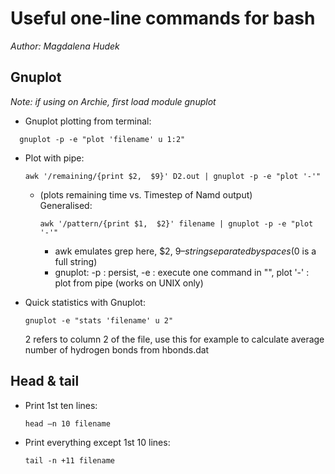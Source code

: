 # Useful one-line commands for bash
*Author: Magdalena Hudek*

## Gnuplot

*Note: if using on Archie, first load module gnuplot*

- Gnuplot plotting from terminal:
```
  gnuplot -p -e "plot 'filename' u 1:2"
```

- Plot with pipe:
  ```
  awk '/remaining/{print $2,  $9}' D2.out | gnuplot -p -e "plot '-'" 
  ```
  - (plots remaining time vs. Timestep of Namd output)  
    Generalised:
    ```
    awk '/pattern/{print $1,  $2}' filename | gnuplot -p -e "plot '-'" 
    ```
    - awk emulates grep here, $2, $9 – string separated by spaces ($0 is a full string)
    - gnuplot: -p : persist, -e : execute one command in "", plot '-' : plot from pipe (works on UNIX only)

- Quick statistics with Gnuplot:
  ```
  gnuplot -e "stats 'filename' u 2"
  ```
  2 refers to column 2 of the file, use this for example to calculate average number of hydrogen bonds from hbonds.dat

## Head & tail

- Print 1st ten lines: 
  ```
  head –n 10 filename
  ```
- Print everything except 1st 10 lines: 
  ```
  tail -n +11 filename
  ```
